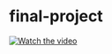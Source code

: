 # final-project

[![Watch the video](https://i.imgur.com/jm6p70b.jpeg)](https://streamable.com/t47ijc)
